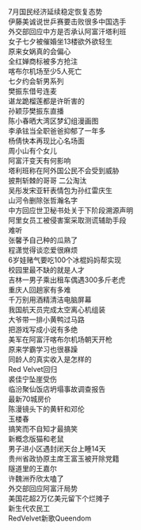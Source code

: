 7月国民经济延续稳定恢复态势  
伊藤美诚说世乒赛要击败很多中国选手  
外交部回应中方是否承认阿富汗塔利班  
女子七夕被催婚坐13楼欲外欲轻生  
原来女娲真的会偏心  
全红婵商标被多方抢注  
喀布尔机场至少5人死亡  
七夕约会斩男系列  
樊振东借号连麦  
谌龙跪榴莲都是许昕害的  
孙颖莎樊振东直播  
陈小春晒大湾区梦幻组漫画图  
李承铉当全职爸爸抑郁了一年多  
杨倩快本再现比心名场面  
周小山有个女儿  
阿富汗变天有何影响  
塔利班称在阿外国公民不会受到威胁  
披荆斩棘的哥哥 二公淘汰  
吴彤发宋亚轩表情包为孙红雷庆生  
山河令删除张哲瀚名字  
中方回应世卫秘书处关于下阶段溯源声明  
阿里女员工被侵害案采取测谎辅助手段  
难听  
张馨予自己种的瓜熟了  
程潇觉得谈恋爱很麻烦  
6岁娃赌气要吃100个冰棍妈妈帮实现  
校园里最不缺的就是人才  
吉林一男子乘出租车偶遇300多斤老虎  
重庆人回趟家有多难  
千万别用酒精清洁电脑屏幕  
我国航天员完成太空离心机组装  
大爷带一排小黄鸭过马路  
把游戏写成小说有多绝  
美军在阿富汗喀布尔机场朝天开枪  
原来学霸学习也很暴躁  
同龄人的真实收入是怎样的  
Red Velvet回归  
裘佳宁坠崖受伤  
临汾聚仙饭店坍塌事故调查报告  
最新70城房价  
陈漫镜头下的黄轩和邓伦  
玉楼春  
搞笑而不自知才最搞笑  
新概念版猫和老鼠  
男子进小区遇封闭天台上睡14天  
贵州省政协原主席王富玉被开除党籍  
隧道里的王嘉尔  
许魏洲乔欣太嗑了  
外交部回应阿富汗局势  
美国花超2万亿美元留下个烂摊子  
新生代农民工  
RedVelvet新歌Queendom  
